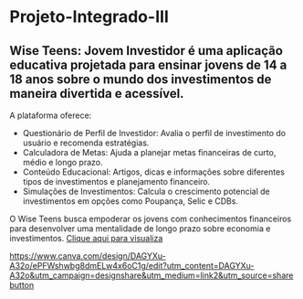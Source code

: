 # Projeto-Integrado-III
<h2>Wise Teens: Jovem Investidor é uma aplicação educativa projetada para ensinar jovens de 14 a 18 anos sobre o mundo dos investimentos de maneira divertida e acessível.</h2>

A plataforma oferece:
<ul>
<li>Questionário de Perfil de Investidor: Avalia o perfil de investimento do usuário e recomenda estratégias.
<li>Calculadora de Metas: Ajuda a planejar metas financeiras de curto, médio e longo prazo.</li>
<li>Conteúdo Educacional: Artigos, dicas e informações sobre diferentes tipos de investimentos e planejamento financeiro.</li>
<li>Simulações de Investimentos: Calcula o crescimento potencial de investimentos em opções como Poupança, Selic e CDBs.</li>
</ul>

O Wise Teens busca empoderar os jovens com conhecimentos financeiros para desenvolver uma mentalidade de longo prazo sobre economia e investimentos.
<a href="https://rhaianysouza.github.io/Projeto-Integrado-III/" target="top">Clique aqui para visualiza</a>


https://www.canva.com/design/DAGYXu-A32o/ePFWshwbg8dmELw4x6oC1g/edit?utm_content=DAGYXu-A32o&utm_campaign=designshare&utm_medium=link2&utm_source=sharebutton

 
